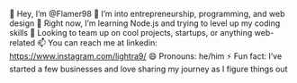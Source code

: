 👋 Hey, I’m @Flamer98
👀 I’m into entrepreneurship, programming, and web design
🌱 Right now, I’m learning Node.js and trying to level up my coding skills
💞️ Looking to team up on cool projects, startups, or anything web-related
📫 You can reach me at linkedin: https://www.instagram.com/lightra9/
😄 Pronouns: he/him
⚡ Fun fact: I’ve started a few businesses and love sharing my journey as I figure things out


<!---
Flamer98/Flamer98 is a ✨ special ✨ repository because its `README.md` (this file) appears on your GitHub profile.
You can click the Preview link to take a look at your changes.
--->
